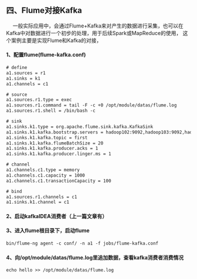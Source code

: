四、Flume对接Kafka
---
&emsp; 一般实际应用中，会通过Flume+Kafka来对产生的数据进行采集，也可以在Kafka中对数据进行一个初步的处理，用于后续Spark或MapReduce的使用，
这个案例主要是实现Flume和Kafka的对接，
#### 1、配置flume(flume-kafka.conf)
```xml
# define
a1.sources = r1
a1.sinks = k1
a1.channels = c1

# source
a1.sources.r1.type = exec
a1.sources.r1.command = tail -F -c +0 /opt/module/datas/flume.log
a1.sources.r1.shell = /bin/bash -c

# sink
a1.sinks.k1.type = org.apache.flume.sink.kafka.KafkaSink
a1.sinks.k1.kafka.bootstrap.servers = hadoop102:9092,hadoop103:9092,hadoop104:9092
a1.sinks.k1.kafka.topic = first
a1.sinks.k1.kafka.flumeBatchSize = 20
a1.sinks.k1.kafka.producer.acks = 1
a1.sinks.k1.kafka.producer.linger.ms = 1

# channel
a1.channels.c1.type = memory
a1.channels.c1.capacity = 1000
a1.channels.c1.transactionCapacity = 100

# bind
a1.sources.r1.channels = c1
a1.sinks.k1.channel = c1
```  

#### 2、启动kafkaIDEA消费者（上一篇文章有）
#### 3、进入flume根目录下，启动flume
```xml
bin/flume-ng agent -c conf/ -n a1 -f jobs/flume-kafka.conf
```  
#### 4、向/opt/module/datas/flume.log里追加数据，查看kafka消费者消费情况
```xml
echo hello >> /opt/module/datas/flume.log
```   


